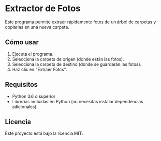 # Extractor de Fotos

Este programa permite extraer rápidamente fotos de un árbol de carpetas y copiarlas en una nueva carpeta.

## Cómo usar
1. Ejecuta el programa.
2. Selecciona la carpeta de origen (donde están las fotos).
3. Selecciona la carpeta de destino (donde se guardarán las fotos).
4. Haz clic en "Extraer Fotos".

## Requisitos
- Python 3.6 o superior
- Librerías incluidas en Python (no necesitas instalar dependencias adicionales).

## Licencia
Este proyecto está bajo la licencia MIT.
